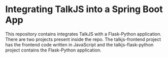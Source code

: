 # Integrating TalkJS into a Spring Boot App

This repository contains integrates TalkJS with a Flask-Python application. There are two projects present inside the repo. The talkjs-frontend project has the frontend code written in JavaScript and the talkjs-flask-python project contains the Flask-Python application.